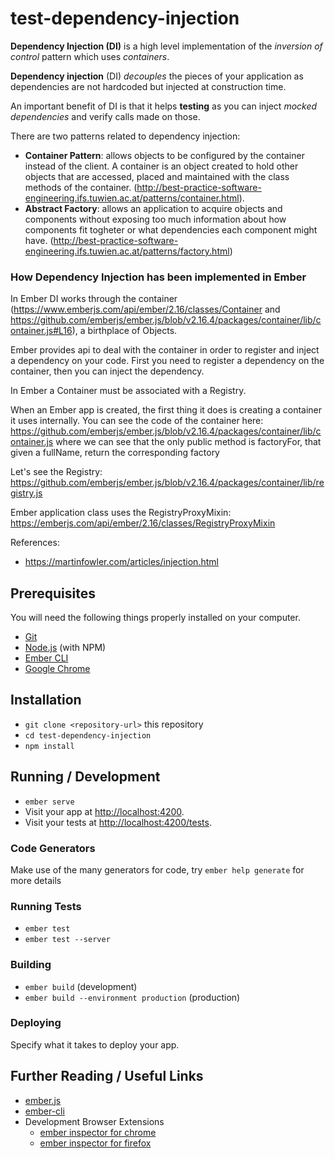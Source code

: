 # test-dependency-injection

**Dependency Injection (DI)** is a high level implementation of the *inversion of control* pattern which uses *containers*.

**Dependency injection** (DI) *decouples* the pieces of your application as dependencies are not hardcoded but injected at construction time.

An important benefit of DI is that it helps **testing** as you can inject *mocked dependencies* and verify calls made on those.

There are two patterns related to dependency injection:

- **Container Pattern**: allows objects to be configured by the container instead of the client.  A container is an object created to hold other objects that are accessed, placed and maintained with the class methods of the container. (http://best-practice-software-engineering.ifs.tuwien.ac.at/patterns/container.html).
- **Abstract Factory**: allows an application to acquire objects and components without exposing too much information about how components fit togheter or what dependencies each component might have. (http://best-practice-software-engineering.ifs.tuwien.ac.at/patterns/factory.html)


### How Dependency Injection has been implemented in Ember

In Ember DI works through the container (https://www.emberjs.com/api/ember/2.16/classes/Container and https://github.com/emberjs/ember.js/blob/v2.16.4/packages/container/lib/container.js#L16), a birthplace of Objects.

Ember provides api to deal with the container in order to register and inject a dependency on your code.
First you need to register a dependency on the container, then you can inject the dependency.

In Ember a Container must be associated with a Registry.

When an Ember app is created, the first thing it does is creating a container it uses internally.
You can see the code of the container here: https://github.com/emberjs/ember.js/blob/v2.16.4/packages/container/lib/container.js
where we can see that the only public method is factoryFor, that given a fullName, return the corresponding factory

Let's see the Registry:
https://github.com/emberjs/ember.js/blob/v2.16.4/packages/container/lib/registry.js



Ember application class uses the RegistryProxyMixin:
https://emberjs.com/api/ember/2.16/classes/RegistryProxyMixin

References:

- https://martinfowler.com/articles/injection.html


## Prerequisites

You will need the following things properly installed on your computer.

* [Git](https://git-scm.com/)
* [Node.js](https://nodejs.org/) (with NPM)
* [Ember CLI](https://ember-cli.com/)
* [Google Chrome](https://google.com/chrome/)

## Installation

* `git clone <repository-url>` this repository
* `cd test-dependency-injection`
* `npm install`

## Running / Development

* `ember serve`
* Visit your app at [http://localhost:4200](http://localhost:4200).
* Visit your tests at [http://localhost:4200/tests](http://localhost:4200/tests).

### Code Generators

Make use of the many generators for code, try `ember help generate` for more details

### Running Tests

* `ember test`
* `ember test --server`

### Building

* `ember build` (development)
* `ember build --environment production` (production)

### Deploying

Specify what it takes to deploy your app.

## Further Reading / Useful Links

* [ember.js](https://emberjs.com/)
* [ember-cli](https://ember-cli.com/)
* Development Browser Extensions
  * [ember inspector for chrome](https://chrome.google.com/webstore/detail/ember-inspector/bmdblncegkenkacieihfhpjfppoconhi)
  * [ember inspector for firefox](https://addons.mozilla.org/en-US/firefox/addon/ember-inspector/)
